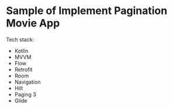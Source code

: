 # Sample of Implement Pagination Movie App
Tech stack:

- Kotlin
- MVVM
- Flow
- Retrofit
- Room
- Navigation
- Hilt
- Paging 3
- Glide
